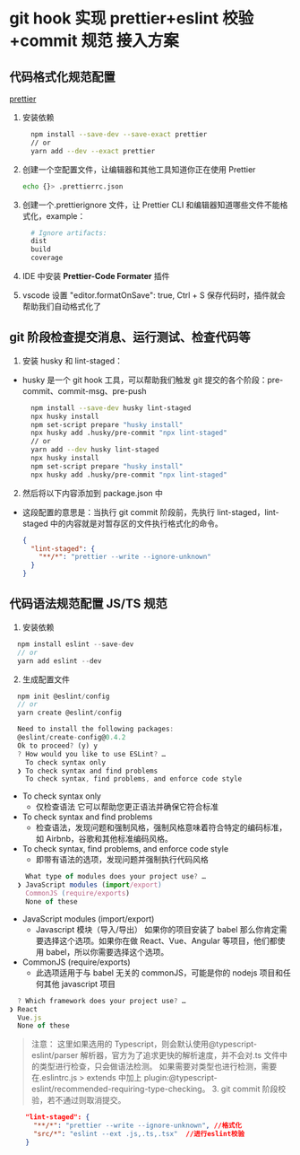 # git hook 实现 prettier+eslint 校验+commit 规范 接入方案

## 代码格式化规范配置

[prettier](https://prettier.io/)

1. 安装依赖
   ```sh
     npm install --save-dev --save-exact prettier
     // or
     yarn add --dev --exact prettier
   ```
2. 创建一个空配置文件，让编辑器和其他工具知道你正在使用 Prettier

   ```sh
   echo {}> .prettierrc.json
   ```

3. 创建一个.prettierignore 文件，让 Prettier CLI 和编辑器知道哪些文件不能格式化，example：

   ```sh
     # Ignore artifacts:
     dist
     build
     coverage
   ```

4. IDE 中安装 **Prettier-Code Formater** 插件
5. vscode 设置 "editor.formatOnSave": true,
   Ctrl + S 保存代码时，插件就会帮助我们自动格式化了

## git 阶段检查提交消息、运行测试、检查代码等

1. 安装 husky 和 ​​lint-staged：

- husky 是一个 git hook 工具，可以帮助我们触发 git 提交的各个阶段：pre-commit、commit-msg、pre-push

  ```sh
    npm install --save-dev husky lint-staged
    npx husky install
    npm set-script prepare "husky install"
    npx husky add .husky/pre-commit "npx lint-staged"
    // or
    yarn add --dev husky lint-staged
    npx husky install
    npm set-script prepare "husky install"
    npx husky add .husky/pre-commit "npx lint-staged"

  ```

2. 然后将以下内容添加到 package.json 中

- 这段配置的意思是：当执行 git commit 阶段前，先执行 lint-staged，lint-staged 中的内容就是对暂存区的文件执行格式化的命令。
  ```json
  {
    "lint-staged": {
      "**/*": "prettier --write --ignore-unknown"
    }
  }
  ```

## 代码语法规范配置 JS/TS 规范

1. 安装依赖

```js
  npm install eslint --save-dev
  // or
  yarn add eslint --dev
```

2. 生成配置文件

```js
  npm init @eslint/config
  // or
  yarn create @eslint/config
```

```js
  Need to install the following packages:
  @eslint/create-config@0.4.2
  Ok to proceed? (y) y
  ? How would you like to use ESLint? …
    To check syntax only
  ❯ To check syntax and find problems
    To check syntax, find problems, and enforce code style
```

- To check syntax only
  - 仅检查语法 它可以帮助您更正语法并确保它符合标准
- To check syntax and find problems
  - 检查语法，发现问题和强制风格，强制风格意味着符合特定的编码标准，如 Airbnb，谷歌和其他标准编码风格。
- To check syntax, find problems, and enforce code style
  - 即带有语法的选项，发现问题并强制执行代码风格

```js
    What type of modules does your project use? …
  ❯ JavaScript modules (import/export)
    CommonJS (require/exports)
    None of these
```

- JavaScript modules (import/export)
  - Javascript 模块（导入/导出） 如果你的项目安装了 babel 那么你肯定需要选择这个选项。如果你在做 React、Vue、Angular 等项目，他们都使用 babel，所以你需要选择这个选项。
- CommonJS (require/exports)
  - 此选项适用于与 babel 无关的 commonJS，可能是你的 nodejs 项目和任何其他 javascript 项目

```js
  ? Which framework does your project use? …
❯ React
  Vue.js
  None of these
```

> 注意： 这里如果选用的 Typescript，则会默认使用@typescript-eslint/parser 解析器，官方为了追求更快的解析速度，并不会对.ts 文件中的类型进行检查，只会做语法检测。
> 如果需要对类型也进行检测，需要在.eslintrc.js > extends 中加上 plugin:@typescript-eslint/recommended-requiring-type-checking。 3. git commit 阶段校验，若不通过则取消提交。

```json
    "lint-staged": {
      "**/*": "prettier --write --ignore-unknown", //格式化
      "src/*": "eslint --ext .js,.ts,.tsx"  //进行eslint校验
    }
```
